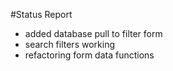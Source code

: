 #Status Report

- added database pull to filter form
- search filters working
- refactoring form data functions
